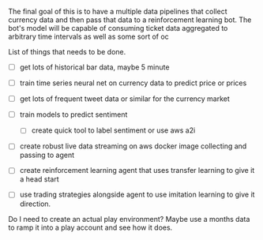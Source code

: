 
The final goal of this is to have a multiple data pipelines that collect currency data
and then pass that data to a reinforcement learning bot. The bot's model will be capable 
of consuming ticket data aggregated to arbitrary time intervals as well as some sort of 
oc


List of things that needs to be done. 

 - [ ] get lots of historical bar data, maybe 5 minute
 - [ ] train time series neural net on currency data to predict price or prices
 - [ ] get lots of frequent tweet data or similar for the currency market
 - [ ] train models to predict sentiment 
   - [ ] create quick tool to label sentiment or use aws a2i
 - [ ] create robust live data streaming on aws docker image collecting and passing to agent
 - [ ] create reinforcement learning agent that uses transfer learning to give it a head start
 - [ ] use trading strategies alongside agent to use imitation learning to give it direction. 
 
 
 Do I need to create an actual play environment? Maybe use a months data to ramp it into a play account and see how it does. 
 


